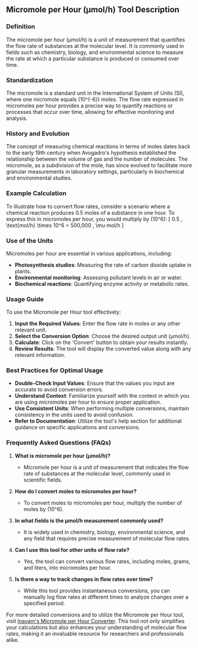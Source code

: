 ## Micromole per Hour (µmol/h) Tool Description

### Definition
The micromole per hour (µmol/h) is a unit of measurement that quantifies the flow rate of substances at the molecular level. It is commonly used in fields such as chemistry, biology, and environmental science to measure the rate at which a particular substance is produced or consumed over time.

### Standardization
The micromole is a standard unit in the International System of Units (SI), where one micromole equals \(10^{-6}\) moles. The flow rate expressed in micromoles per hour provides a precise way to quantify reactions or processes that occur over time, allowing for effective monitoring and analysis.

### History and Evolution
The concept of measuring chemical reactions in terms of moles dates back to the early 19th century when Avogadro's hypothesis established the relationship between the volume of gas and the number of molecules. The micromole, as a subdivision of the mole, has since evolved to facilitate more granular measurements in laboratory settings, particularly in biochemical and environmental studies.

### Example Calculation
To illustrate how to convert flow rates, consider a scenario where a chemical reaction produces 0.5 moles of a substance in one hour. To express this in micromoles per hour, you would multiply by \(10^6\):
\[ 
0.5 \, \text{mol/h} \times 10^6 = 500,000 \, \mu mol/h 
\]

### Use of the Units
Micromoles per hour are essential in various applications, including:
- **Photosynthesis studies**: Measuring the rate of carbon dioxide uptake in plants.
- **Environmental monitoring**: Assessing pollutant levels in air or water.
- **Biochemical reactions**: Quantifying enzyme activity or metabolic rates.

### Usage Guide
To use the Micromole per Hour tool effectively:
1. **Input the Required Values**: Enter the flow rate in moles or any other relevant unit.
2. **Select the Conversion Option**: Choose the desired output unit (µmol/h).
3. **Calculate**: Click on the 'Convert' button to obtain your results instantly.
4. **Review Results**: The tool will display the converted value along with any relevant information.

### Best Practices for Optimal Usage
- **Double-Check Input Values**: Ensure that the values you input are accurate to avoid conversion errors.
- **Understand Context**: Familiarize yourself with the context in which you are using micromoles per hour to ensure proper application.
- **Use Consistent Units**: When performing multiple conversions, maintain consistency in the units used to avoid confusion.
- **Refer to Documentation**: Utilize the tool's help section for additional guidance on specific applications and conversions.

### Frequently Asked Questions (FAQs)

1. **What is micromole per hour (µmol/h)?**
   - Micromole per hour is a unit of measurement that indicates the flow rate of substances at the molecular level, commonly used in scientific fields.

2. **How do I convert moles to micromoles per hour?**
   - To convert moles to micromoles per hour, multiply the number of moles by \(10^6\).

3. **In what fields is the µmol/h measurement commonly used?**
   - It is widely used in chemistry, biology, environmental science, and any field that requires precise measurement of molecular flow rates.

4. **Can I use this tool for other units of flow rate?**
   - Yes, the tool can convert various flow rates, including moles, grams, and liters, into micromoles per hour.

5. **Is there a way to track changes in flow rates over time?**
   - While this tool provides instantaneous conversions, you can manually log flow rates at different times to analyze changes over a specified period.

For more detailed conversions and to utilize the Micromole per Hour tool, visit [Inayam's Micromole per Hour Converter](https://www.inayam.co/unit-converter/flow_rate_mole). This tool not only simplifies your calculations but also enhances your understanding of molecular flow rates, making it an invaluable resource for researchers and professionals alike.
